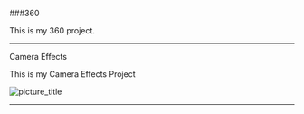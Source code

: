 ###360

This is my 360 project.

<script src="//360.vizor.io/scripts/embed.js" data-vizorurl="//360.vizor.io/embed/v/9pq" ></script>

***

Camera Effects

This is my Camera Effects Project

![picture_title](https://github.com/kristinvaughn/kristinvaughn.github.io/blob/master/kristin.PNG?raw=true "Optional Title")


***

